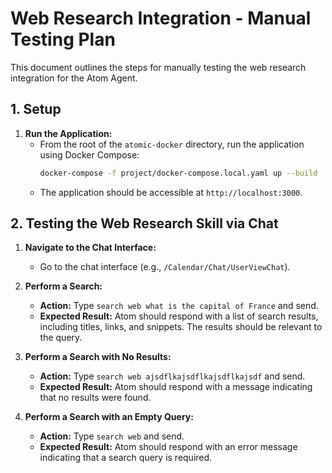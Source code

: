 # Web Research Integration - Manual Testing Plan

This document outlines the steps for manually testing the web research integration for the Atom Agent.

## 1. Setup

1.  **Run the Application:**
    *   From the root of the `atomic-docker` directory, run the application using Docker Compose:
        ```bash
        docker-compose -f project/docker-compose.local.yaml up --build
        ```
    *   The application should be accessible at `http://localhost:3000`.

## 2. Testing the Web Research Skill via Chat

1.  **Navigate to the Chat Interface:**
    *   Go to the chat interface (e.g., `/Calendar/Chat/UserViewChat`).

2.  **Perform a Search:**
    *   **Action:** Type `search web what is the capital of France` and send.
    *   **Expected Result:** Atom should respond with a list of search results, including titles, links, and snippets. The results should be relevant to the query.

3.  **Perform a Search with No Results:**
    *   **Action:** Type `search web ajsdflkajsdflkajsdflkajsdf` and send.
    *   **Expected Result:** Atom should respond with a message indicating that no results were found.

4.  **Perform a Search with an Empty Query:**
    *   **Action:** Type `search web` and send.
    *   **Expected Result:** Atom should respond with an error message indicating that a search query is required.
